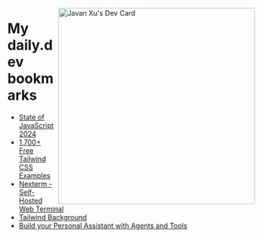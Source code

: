 
<a href="https://app.daily.dev/JavanXU"><img align="right" src="https://api.daily.dev/devcards/e45a150971844cd6959a94bb94e861ea.png?r=quw" width="400" alt="Javan Xu's Dev Card"/></a>

# My daily.dev bookmarks
<!-- daily.dev BOOKMARKS:START -->
- [State of JavaScript 2024](https://app.daily.dev/posts/Fm4GBsLGK?utm_source=rss&utm_medium=bookmarks&utm_campaign=6ueXw3FRNQzpNtewCDbI6)
- [1,700+ Free Tailwind CSS Examples](https://app.daily.dev/posts/lj0FR4Xxd?utm_source=rss&utm_medium=bookmarks&utm_campaign=6ueXw3FRNQzpNtewCDbI6)
- [Nexterm - Self-Hosted Web Terminal](https://app.daily.dev/posts/JVQF77ew0?utm_source=rss&utm_medium=bookmarks&utm_campaign=6ueXw3FRNQzpNtewCDbI6)
- [Tailwind Background](https://app.daily.dev/posts/7WtTIK1eY?utm_source=rss&utm_medium=bookmarks&utm_campaign=6ueXw3FRNQzpNtewCDbI6)
- [Build your Personal Assistant with Agents and Tools](https://app.daily.dev/posts/91J4Xn6S5?utm_source=rss&utm_medium=bookmarks&utm_campaign=6ueXw3FRNQzpNtewCDbI6)
<!-- daily.dev BOOKMARKS:END -->
